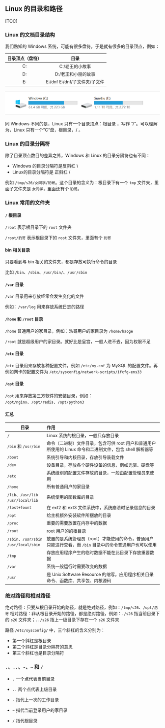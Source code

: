 ## Linux 的目录和路径

[TOC]

### Linux 的文档目录结构

我们熟知的 Windows 系统，可能有很多盘符，于是就有很多的目录顶点，例如：

| 目录顶点（盘符） |              目录               |
| :--------------: | :-----------------------------: |
|        C:        |         C:/老王的小故事         |
|        D:        |       D:/老王和小丽的故事       |
|        E:        | E:/dnf   E:/dnf/子文件夹/子文件 |

![1580827674212](directory-path.assets\1580827674212.png)



同 Windows 不同的是，Linux 只有一个目录顶点：根目录   ，写作 “/”。可以理解为，Linux 只有一个”C“盘，根目录，/ 。

### Linux 的目录分隔符

除了目录顶点数目的差异之外，Windows 和 Linux 的目录分隔符也有不同：

- Windows 的目录分隔符是反斜杠 \
- Linux的目录分隔符是 正斜杠 /

例如 `/tmp/s26/女同学/豹哥`。这个目录的含义为：根目录下有一个 `tmp` 文件夹，里面子文件夹是 `女同学`，里面还有个 `豹哥`。

### Linux 常用的文件夹

#### `/` 根目录

`/root` 表示根目录下的 `root` 文件夹

`/root/豹哥` 表示根目录下的 `root` 文件夹，里面有个 `豹哥`

#### bin 相关目录

只要看到与 bin 相关的文件夹，都是存放可执行命令的目录

比如 `/bin`、`/sbin`、`/usr/bin/`、`/usr/sbin`

#### `/var` 目录

`/var` 目录用来存放经常会发生变化的文件

例如：`/var/log`  用来存放系统日志的路径

#### `/home` 和 `/root` 目录

`/home` 普通用户的家目录，例如：浩哥用户的家目录为 `/home/haoge`

`/root` 就是超级用户的家目录。就好比是皇宫，一般人进不去，因为权限不足

#### `/etc` 目录

`/etc`  目录用来存放各种配置文件，例如 `/etc/my.cnf` 为 MySQL 的配置文件。再例如网卡的配置文件为 `/etc/sysconfig/network-scripts/ifcfg-ens33`

#### `/opt` 目录

`/opt`  用来存放第三方软件的安装目录，例如： `/opt/nginx`、`/opt/redis`、`/opt/python3`

#### 汇总

| 目录                                        | 作用                                                         |
| ------------------------------------------- | :----------------------------------------------------------- |
| `/`                                         | Linux 系统的根目录，一般只存放目录                           |
| `/bin` 和 `/usr/bin`                        | 命令（二进制）文件目录，包含可供 root 用户和普通用户所使用的 Linux 命令和二进制文件，包含 shell 解析器等 |
| `/boot`                                     | 系统引导和内核目录，存放引导装载文件                         |
| `/dev`                                      | 设备目录，存放各个硬件设备的信息，例如光驱、硬盘等           |
| `/etc`                                      | 系统级别的配置文件存放的目录，一般由配置管理员来使用         |
| `/home`                                     | 所有普通用户的家目录                                         |
| `/lib`、`/usr/lib`<br />`/usr/local/lib`    | 系统使用的函数库的目录                                       |
| `/lost+fount`                               | 在 ext2 和 ext3 文件系统中，系统崩溃时记录信息的目录         |
| `/opt`                                      | 给主机额外安装软件所摆放的目录                               |
| `/proc`                                     | 重要的需要放置在内存中的数据                                 |
| `/root`                                     | root 用户的的根目录                                          |
| `/sbin`、`/usr/sbin`<br />`/usr/local/sbin` | 放置的是系统管理员（root）才能使用的命令，普通用户只能进行查看，而 `/bin` 目录中的命令普通用户也可以使用 |
| `/tmp`                                      | 存放应用程序产生的临时数据不能在此目录下存放重要数据         |
| `/var`                                      | 系统一般运行时需要改变的数据                                 |
| `/usr`                                      | 是 Unix Software Resource 的缩写，应用程序相关目录命令、函数库、共享包、内核源码 |

### 绝对路径和相对路径

绝对路径：只要从根目录开始的路径，就是绝对路径，例如：`/tmp/s26`、`/opt/浩哥`
相对路径：非从根目录开始的路径，都是绝对路径，例如：`./s26` 指当前目录下的 `s26` 文件夹；`../s26` 指上一级目录下存在一个 `s26` 文件夹

路径 `/etc/sysconfig/` 中，三个斜杠的含义分别为：

- 第一个斜杠是根目录
- 第二个斜杠是目录分隔符的意思
- 第三个斜杠也是目录分隔符

### `.`、`..`、`-`、`~` 和 `/`

- `.`  一个点代表当前目录

- `..` 两个点代表上级目录

- `-` 指代上一次的工作目录

- `~` 指代当前登录用户的家目录
- `/` 指代根目录